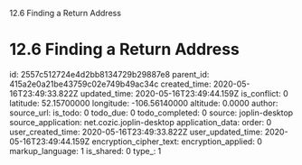 12.6 Finding a Return Address

# 12.6 Finding a Return Address

id: 2557c512724e4d2bb8134729b29887e8
parent_id: 415a2e0a21be43759c02e749b49ac34c
created_time: 2020-05-16T23:49:33.822Z
updated_time: 2020-05-16T23:49:44.159Z
is_conflict: 0
latitude: 52.15700000
longitude: -106.56140000
altitude: 0.0000
author: 
source_url: 
is_todo: 0
todo_due: 0
todo_completed: 0
source: joplin-desktop
source_application: net.cozic.joplin-desktop
application_data: 
order: 0
user_created_time: 2020-05-16T23:49:33.822Z
user_updated_time: 2020-05-16T23:49:44.159Z
encryption_cipher_text: 
encryption_applied: 0
markup_language: 1
is_shared: 0
type_: 1